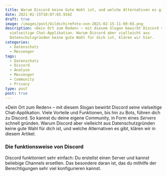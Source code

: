 ```yaml
---
title: Warum Discord keine Gute Wahl ist, und welche Alternativen es gibt
date: 2021-02-15T10:07:03.934Z
draft: true
image: /images/post/bildschirmfoto-von-2021-02-15-11-09-03.png
description: »Dein Ort zum Reden« – mit diesem Slogan bewirbt Discord seine
  vielseitige Chat-Applikation. Warum Discord aber vielleicht aus
  Datenschutzgründen keine gute Wahl für dich ist, klären wir hier.
categories:
  - Datenschutz
  - Messenger
tags:
  - Datenschutz
  - Discord
  - Analyse
  - Messenger
  - Community
  - Privacy
type: post
post: true
---
```

»Dein Ort zum Reden« – mit diesem Slogan bewirbt Discord seine vielseitige Chat-Applikation. Viele Vorteile und Funktionen, bis hin zu Bots, führen dich zu Discord. So kannst du deine eigene Community, in Form eines *Servers* schnell gründen. 
Warum Discord aber vielleicht aus Datenschutzgründen keine gute Wahl für dich ist, und welche Alternativen es gibt, klären wir in diesem Artikel.

### Die funktionsweise von Discord
Discord funktioniert sehr einfach: Du erstellst einen Server und kannst beliebige Channels ersetllen. Das besondere daran ist, das du mithilfe der Berechtigungen sehr viel konfigurieren kannst.